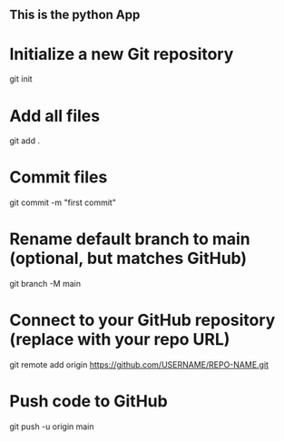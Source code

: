## This is the python App

# Initialize a new Git repository
git init

# Add all files
git add .

# Commit files
git commit -m "first commit"

# Rename default branch to main (optional, but matches GitHub)
git branch -M main

# Connect to your GitHub repository (replace with your repo URL)
git remote add origin https://github.com/USERNAME/REPO-NAME.git

# Push code to GitHub
git push -u origin main